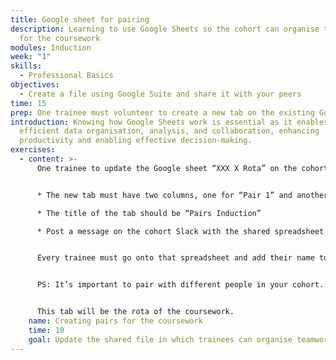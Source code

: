 ```yaml
---
title: Google sheet for pairing
description: Learning to use Google Sheets so the cohort can organise their rota
  for the coursework
modules: Induction
week: "1"
skills:
  - Professional Basics
objectives:
  - Create a file using Google Suite and share it with your peers
time: 15
prep: O﻿ne trainee must volunteer to create a new tab on the existing Google sheet.
introduction: Knowing how Google Sheets work is essential as it enables
  efficient data organisation, analysis, and collaboration, enhancing
  productivity and enabling effective decision-making.
exercises:
  - content: >-
      One trainee to update the Google sheet “XXX X Rota” on the cohort drive


      * The new tab must have two columns, one for “Pair 1” and another for “Pair 2.”

      * The title of the tab should be “Pairs Induction”

      * Post a message on the cohort Slack with the shared spreadsheet and the instructions on what to do (see below)


      Every trainee must go onto that spreadsheet and add their name to one of the columns. 


      PS: It’s important to pair with different people in your cohort. There is more diversity, there better your professional competencies will evolve. 


      This tab will be the rota of the coursework.
    name: Creating pairs for the coursework
    time: 10
    goal: Update the shared file in which trainees can organise teamwork rotas
---
```

